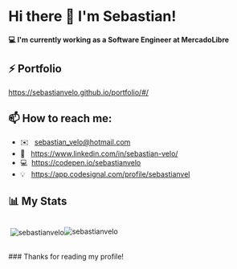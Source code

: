 # Hi there 👋  I'm Sebastian!

#### 💻 I'm currently working as a Software Engineer at MercadoLibre 

## ⚡️ Portfolio
https://sebastianvelo.github.io/portfolio/#/ 

## 📫 How to reach me: 
* ✉️ &nbsp; sebastian_velo@hotmail.com
* 🔗 &nbsp; https://www.linkedin.com/in/sebastian-velo/
* 💻  &nbsp;https://codepen.io/sebastianvelo
* 💡 &nbsp; https://app.codesignal.com/profile/sebastianvel

## 📊 My Stats  
<div style="display:flex">
<p>&nbsp;<img align="center" src="https://github-readme-stats.vercel.app/api?username=sebastianvelo&show_icons=true&locale=en" alt="sebastianvelo" /></p>
<p><img align="left" src="https://github-readme-stats.vercel.app/api/top-langs?username=sebastianvelo&show_icons=true&locale=en&layout=compact" alt="sebastianvelo" /></p>
</div>
<br/>
### Thanks for reading my profile!
<!--
**sebastianvelo/sebastianvelo** is a ✨ _special_ ✨ repository because its `README.md` (this file) appears on your GitHub profile.

Here are some ideas to get you started:

- 🔭 I’m currently working on ...
- 🌱 I’m currently learning ...
- 👯 I’m looking to collaborate on ...
- 🤔 I’m looking for help with ...
- 💬 Ask me about ...
- 📫 How to reach me: ...
- 😄 Pronouns: ...
- ⚡️ Fun fact: ...
-->
